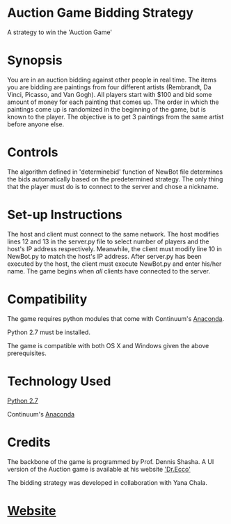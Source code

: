 # Auction Game Bidding Strategy

A strategy to win the 'Auction Game'

# Synopsis

You are in an auction bidding against other people in real time. The items you are bidding are paintings from four different artists (Rembrandt, Da Vinci, Picasso, and Van Gogh). All players start with $100 and bid some amount of money for each painting that comes up. The order in which the paintings come up is randomized in the beginning of the game, but is known to the player. The objective is to get 3 paintings from the same artist before anyone else. 

# Controls

The algorithm defined in 'determinebid' function of NewBot file determines the bids automatically based on the predetermined strategy.
The only thing that the player must do is to connect to the server and chose a nickname.

# Set-up Instructions

The host and client must connect to the same network. The host modifies lines 12 and 13 in the server.py file to select number of players and the host's IP address respectively. Meanwhile, the client must modify line 10 in NewBot.py to match the host's IP address. After server.py has been executed by the host, the client must execute NewBot.py and enter his/her name. The game begins when *all* clients have connected to the server.

# Compatibility

The game requires python modules that come with Continuum's [Anaconda](https://www.continuum.io/why-anaconda).

Python 2.7 must be installed. 

The game is compatible with both OS X and Windows given the above prerequisites.

# Technology Used

[Python 2.7](https://www.python.org/download/releases/2.7/)

Continuum's [Anaconda](https://www.continuum.io/why-anaconda)

# Credits

The backbone of the game is programmed by Prof. Dennis Shasha. A UI version of the Auction game is available at his website ['Dr.Ecco'](http://cims.nyu.edu/drecco/)

The bidding strategy was developed in collaboration with Yana Chala.

# [Website]( http://brainstorm6334.github.io/Auction-Game-Bidding-Strategy)



